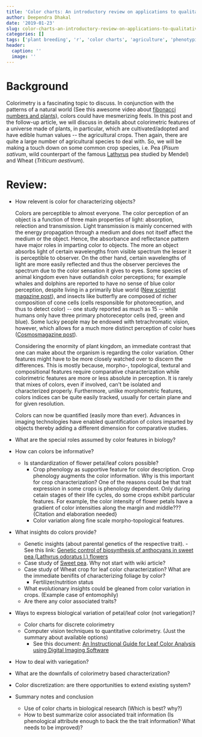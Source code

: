 ```yaml
---
title: 'Color charts: An introductory review on applications to qualitative crop phenotyping'
author: Deependra Dhakal
date: '2019-01-23'
slug: color-charts-an-introductory-review-on-applications-to-qualitative-crop-phenotyping
categories: []
tags: ['plant breeding', 'r', 'color charts', 'agriculture', 'phenotyping']
header:
  caption: ''
  image: ''
---
```


# Background

Colorimetry is a fascinating topic to discuss. In conjunction with the patterns of a natural world (See this awesome video about [fibonacci numbers and plants](https://www.youtube.com/watch?v=ahXIMUkSXX0)), colors could have mesmerizing feels. In this post and the follow-up article, we will discuss in details about colorimetric features of a universe made of plants, in particular, which are cultivated/adopted and have edible human values -- the agricultural crops. Then again, there are quite a large number of agricultural species to deal with. So, we will be making a touch down on some common crop species, i.e. Pea (*Pisum sativum*, wild counterpart of the famous [Lathyrus](https://en.wikipedia.org/wiki/Lathyrus) pea studied by Mendel) and Wheat (*Triticum aestivum*).

# Review:
- How relevent is color for characterizing objects?

    Colors are perceptible to almost everyone. The color perception of an object is a function of three main properties of light: absorption, relection and transmission. Light transmission is mainly concerned with the energy propagation through a medium and does not itself affect the medium or the object. Hence, the absorbance and reflectance pattern have major roles in imparting color to objects. The more an object absorbs light of certain wavelengths from visible spectrum the lesser it is perceptible to observer. On the other hand, certain wavelengths of light are more easily reflected and thus the observer percieves the spectrum due to the color sensation it gives to eyes. Some species of animal kingdom even have outlandish color perceptions; for example whales and dolphins are reported to have no sense of blue color perception, despite living in a primarily blue world ([New scientist magazine post](https://www.newscientist.com/article/dn664-colour-blind/)), and insects like butterfly are composed of richer composition of cone cells (cells responsible for photoreception, and thus to detect color) -- one study reported as much as 15 -- while humans only have three primary photoreceptor cells (red, green and blue). Some lucky people may be endowed with tetrachromatic vision, however, which allows for a much more distinct perception of color hues ([Cosmosmagazine post](https://cosmosmagazine.com/biology/incredible-bizarre-spectrum-animal-colour-vision)).
    
    Considering the enormity of plant kingdom, an immediate contrast that one can make about the organism is regarding the color variation. Other features might have to be more closely watched over to discern the differences. This is mostly because, morpho-, topological, textural and compositional features require comparative characterization while colorimetric features are more or less absolute in perception. It is rarely that mixes of colors, even if involved, can't be isolated and characterized properly. Furthermore, unlike morphometric features, colors indices can be quite easily tracked, usually for certain plane and for given resolution.
    
    Colors can now be quantified (easily more than ever). Advances in imaging technologies have enabled quantification of colors imparted by objects thereby adding a different dimension for comparative studies.

- What are the special roles assumed by color features in biology?
- How can colors be informative?
    - Is standardization of flower petal/leaf colors possible?
        - Crop phenology as supportive feature for color description.
          Crop phenology augments the color information. Why is this important for crop characterization? One of the reasons could be that trait expression in some crops is phenology dependent. Only during cetain stages of their life cycles, do some crops exhibit particular features. For example, the color intensity of flower petals have a gradient of color intensities along the margin and middle??? {Citation and elaboration needed}
        - Color variation along fine scale morpho-topological features.
- What insights do colors provide?
    - Genetic insights (about parental genetics of the respective trait).
          - See this link: [Genetic control of biosynthesis of anthocyans in sweet pea (Lathyrus odoratus l.) flowers](https://www.ncbi.nlm.nih.gov/pubmed/20536019)
    - Case study of [Sweet pea](https://en.wikipedia.org/wiki/Sweet_pea). Why not start with wiki article?
    - Case study of Wheat crop for leaf color characterization? What are the immediate benifits of characterizing foliage by color?
        - Fertilizer/nutrition status 
    - What evolutionary insights could be gleaned from color variation in crops. (Example case of entomophily)
    - Are there any color associated traits?

- Ways to express biological variation of petal/leaf color (not variegation)?
    - Color charts for discrete colorimetry
    - Computer vision techniques to quantitative colorimetry. (Just the summary about available options)
        - See this document: [An Instructional Guide for Leaf Color Analysis using Digital Imaging Software](https://www.fs.fed.us/ne/newtown_square/publications/technical_reports/pdfs/2005/ne_gtr327.pdf)
- How to deal with variegation?
- What are the downfalls of colorimetry based characterization?
- Color discretization: are there opportunities to extend existing system?
- Summary notes and conclusion
    - Use of color charts in biological research (Which is best? why?)
    - How to best summarize color associated trait information (Is phenological attribute enough to back the the trait information? What needs to be improved)?
